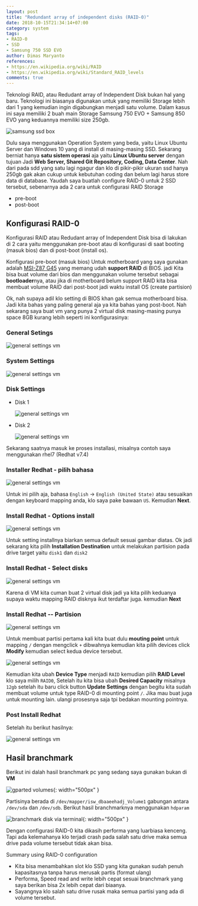 ```yaml
---
layout: post
title: "Redundant array of independent disks (RAID-0)"
date: 2018-10-15T21:34:14+07:00
category: system
tags: 
- RAID-0
- SSD
- Samsung 750 SSD EVO
author: Dimas Maryanto
references:
- https://en.wikipedia.org/wiki/RAID
- https://en.wikipedia.org/wiki/Standard_RAID_levels
comments: true
---
```


Teknologi RAID, atau Redudant array of Independent Disk bukan hal yang baru. Teknologi ini biasanya digunakan untuk yang memiliki Storage lebih dari 1 yang kemudian ingin digabungkan menjadi satu volume. Dalam kasus ini saya memiliki 2 buah main Storage Samsung 750 EVO + Samsung 850 EVO yang keduannya memiliki size 250gb. 

![samsung ssd box]({{site.baseurl}}/assets/img/posts/ssd-raid-0/samsung-box.jpeg)

Dulu saya menggunakan Operation System yang beda, yaitu Linux Ubuntu Server dan Windows 10 yang di install di masing-masing SSD. Sekarang berniat hanya **satu sistem operasi** aja yaitu **Linux Ubuntu server** dengan tujuan Jadi **Web Server, Shared Git Repository, Coding, Data Center**. Nah dari pada sdd yang satu lagi ngagur dan klo di pikir-pikir ukuran ssd hanya 250gb gak akan cukup untuk kebutuhan coding dan belum lagi harus store data di database. Yaudah saya buatlah configure RAID-0 untuk 2 SSD tersebut, sebenarnya ada 2 cara untuk configurasi RAID Storage

- pre-boot
- post-boot

<!--more-->

## Konfigurasi RAID-0

Konfigurasi RAID atau Redudant array of Independent Disk bisa di lakukan di 2 cara yaitu menggunakan pre-boot atau di konfigurasi di saat booting (masuk bios) dan di post-boot (install os).

Konfigurasi pre-boot (masuk bios) Untuk motherboard yang saya gunakan adalah [MSI-Z87 G45](https://www.msi.com/Motherboard/z87-g45-gaming.html) yang memang udah **support RAID** di BIOS. jadi Kita bisa buat volume dari bios dan menggunakan volume tersebut sebagai **bootloader**nya, atau jika di motherboard belum support RAID kita bisa membuat volume RAID dari post-boot jadi waktu install OS (create partision)

Ok, nah supaya adil klo setting di BIOS khan gak semua motherboard bisa. Jadi kita bahas yang paling general aja ya kita bahas yang post-boot. Nah sekarang saya buat vm yang punya 2 virtual disk masing-masing punya space 8GB kurang lebih seperti ini konfigurasinya:

### General Setings

![general settings vm]({{site.baseurl}}/assets/img/posts/ssd-raid-0/vm-settings-general.png)

### System Settings

![general settings vm]({{site.baseurl}}/assets/img/posts/ssd-raid-0/vm-settings-system.png)

### Disk Settings

- Disk 1

    ![general settings vm]({{site.baseurl}}/assets/img/posts/ssd-raid-0/vm-settings-disk1.png)

- Disk 2

    ![general settings vm]({{site.baseurl}}/assets/img/posts/ssd-raid-0/vm-settings-disk2.png)

Sekarang saatnya masuk ke proses installasi, misalnya contoh saya menggunakan rhel7 (Redhat v7.4)

### Installer Redhat - pilih bahasa

![general settings vm]({{site.baseurl}}/assets/img/posts/ssd-raid-0/vm-install-lang.png)

Untuk ini pilih aja, bahasa `English` -> `English (United State)` atau sesuaikan dengan keyboard mapping anda, klo saya pake bawaan `US`. Kemudian **Next**.

### Install Redhat - Options install

![general settings vm]({{site.baseurl}}/assets/img/posts/ssd-raid-0/vm-install-options.png)

Untuk setting installnya biarkan semua default sesuai gambar diatas. Ok jadi sekarang kita pilih **Installation Destination** untuk melakukan partision pada drive target yaitu `disk1` dan `disk2`

### Install Redhat - Select disks

![general settings vm]({{site.baseurl}}/assets/img/posts/ssd-raid-0/vm-install-select-disk.png)

Karena di VM kita cuman buat 2 virtual disk jadi ya kita pilih keduanya supaya waktu mapping RAID disknya ikut terdaftar juga. kemudian **Next**

### Install Redhat -- Partision

![general settings vm]({{site.baseurl}}/assets/img/posts/ssd-raid-0/vm-install-raid0-diskselected.png)

Untuk membuat partisi pertama kali kita buat dulu **mouting point** untuk mapping `/` dengan mengclick `+` dibwahnya kemudian kita pilih devices click **Modify** kemudian select kedua device tersebut. 

![general settings vm]({{site.baseurl}}/assets/img/posts/ssd-raid-0/vm-raid0-partision-type.png)

Kemudian kita ubah **Device Type** menjadi `RAID` kemudian pilih **RAID Level** klo saya milih `RAID0`, Setelah itu kita bisa ubah **Desired Capacity** misalnya `12gb` setelah itu baru click button **Update Settings** dengan begitu kita sudah membuat volume untuk type RAID-0 di mounting point `/`. Jika mau buat juga untuk mounting lain. ulangi prosesnya saja tpi bedakan mounting pointnya.

### Post Install Redhat

Setelah itu berikut hasilnya:

![general settings vm]({{site.baseurl}}/assets/img/posts/ssd-raid-0/vm-df-total.png)

## Hasil branchmark

Berikut ini dalah hasil branchmark pc yang sedang saya gunakan bukan di **VM**

![gparted volumes]({{site.baseurl}}/assets/img/posts/ssd-raid-0/gparted-partision.png){: width="500px" }

Partisinya berada di `/dev/mapper/isw_dbaaeehadj_Volume1` gabungan antara `/dev/sda` dan `/dev/sdb`. Berikut hasil branchmarknya menggunakan `hdparam`

![branchmark disk via terminal]({{site.baseurl}}/assets/img/posts/ssd-raid-0/branchmark-disk.png){: width="500px" }

Dengan configurasi RAID-0 kita dikasih performa yang luarbiasa kenceng. Tapi ada kelemahanya klo terjadi crash pada salah satu drive maka semua drive pada volume tersebut tidak akan bisa.

Summary using RAID-0 configuration

- Kita bisa menambahkan slot klo SSD yang kita gunakan sudah penuh kapasitasnya tanpa harus merusak partis (format ulang)
- Performa, Speed read and write lebih cepat sesuai branchmark yang saya berikan bisa 2x lebih cepat dari biaanya.
- Sayangnya klo salah satu drive rusak maka semua partisi yang ada di volume tersebut.


